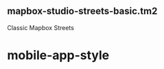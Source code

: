 mapbox-studio-streets-basic.tm2
-------------------------------

Classic Mapbox Streets
# mobile-app-style
